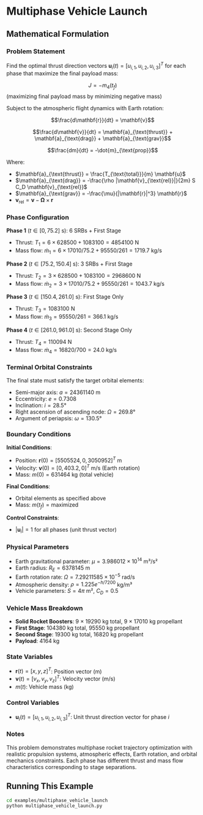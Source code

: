 # Multiphase Vehicle Launch

## Mathematical Formulation

### Problem Statement

Find the optimal thrust direction vectors $\mathbf{u}_i(t) = [u_{i,1}, u_{i,2}, u_{i,3}]^T$ for each phase that maximize the final payload mass:

$$J = -m_4(t_f)$$ (maximizing final payload mass by minimizing negative mass)

Subject to the atmospheric flight dynamics with Earth rotation:

$$\frac{d\mathbf{r}}{dt} = \mathbf{v}$$

$$\frac{d\mathbf{v}}{dt} = \mathbf{a}_{\text{thrust}} + \mathbf{a}_{\text{drag}} + \mathbf{a}_{\text{grav}}$$

$$\frac{dm}{dt} = -\dot{m}_{\text{prop}}$$

Where:
- $\mathbf{a}_{\text{thrust}} = \frac{T_{\text{total}}}{m} \mathbf{u}$
- $\mathbf{a}_{\text{drag}} = -\frac{\rho |\mathbf{v}_{\text{rel}}|}{2m} S C_D \mathbf{v}_{\text{rel}}$
- $\mathbf{a}_{\text{grav}} = -\frac{\mu}{|\mathbf{r}|^3} \mathbf{r}$
- $\mathbf{v}_{\text{rel}} = \mathbf{v} - \boldsymbol{\Omega} \times \mathbf{r}$

### Phase Configuration

**Phase 1** ($t \in [0, 75.2]$ s): 6 SRBs + First Stage
- Thrust: $T_1 = 6 \times 628500 + 1083100 = 4854100$ N
- Mass flow: $\dot{m}_1 = 6 \times 17010/75.2 + 95550/261 = 1719.7$ kg/s

**Phase 2** ($t \in [75.2, 150.4]$ s): 3 SRBs + First Stage
- Thrust: $T_2 = 3 \times 628500 + 1083100 = 2968600$ N
- Mass flow: $\dot{m}_2 = 3 \times 17010/75.2 + 95550/261 = 1043.7$ kg/s

**Phase 3** ($t \in [150.4, 261.0]$ s): First Stage Only
- Thrust: $T_3 = 1083100$ N
- Mass flow: $\dot{m}_3 = 95550/261 = 366.1$ kg/s

**Phase 4** ($t \in [261.0, 961.0]$ s): Second Stage Only
- Thrust: $T_4 = 110094$ N
- Mass flow: $\dot{m}_4 = 16820/700 = 24.0$ kg/s

### Terminal Orbital Constraints

The final state must satisfy the target orbital elements:
- Semi-major axis: $a = 24361140$ m
- Eccentricity: $e = 0.7308$
- Inclination: $i = 28.5°$
- Right ascension of ascending node: $\Omega = 269.8°$
- Argument of periapsis: $\omega = 130.5°$

### Boundary Conditions

**Initial Conditions**:
- Position: $\mathbf{r}(0) = [5505524, 0, 3050952]^T$ m
- Velocity: $\mathbf{v}(0) = [0, 403.2, 0]^T$ m/s (Earth rotation)
- Mass: $m(0) = 631464$ kg (total vehicle)

**Final Conditions**:
- Orbital elements as specified above
- Mass: $m(t_f) = \text{maximized}$

**Control Constraints**:
- $|\mathbf{u}_i| = 1$ for all phases (unit thrust vector)

### Physical Parameters

- Earth gravitational parameter: $\mu = 3.986012 \times 10^{14}$ m³/s²
- Earth radius: $R_E = 6378145$ m
- Earth rotation rate: $\Omega = 7.29211585 \times 10^{-5}$ rad/s
- Atmospheric density: $\rho = 1.225 e^{-h/7200}$ kg/m³
- Vehicle parameters: $S = 4\pi$ m², $C_D = 0.5$

### Vehicle Mass Breakdown

- **Solid Rocket Boosters**: 9 × 19290 kg total, 9 × 17010 kg propellant
- **First Stage**: 104380 kg total, 95550 kg propellant
- **Second Stage**: 19300 kg total, 16820 kg propellant
- **Payload**: 4164 kg

### State Variables

- $\mathbf{r}(t) = [x, y, z]^T$: Position vector (m)
- $\mathbf{v}(t) = [v_x, v_y, v_z]^T$: Velocity vector (m/s)
- $m(t)$: Vehicle mass (kg)

### Control Variables

- $\mathbf{u}_i(t) = [u_{i,1}, u_{i,2}, u_{i,3}]^T$: Unit thrust direction vector for phase $i$

### Notes

This problem demonstrates multiphase rocket trajectory optimization with realistic propulsion systems, atmospheric effects, Earth rotation, and orbital mechanics constraints. Each phase has different thrust and mass flow characteristics corresponding to stage separations.

## Running This Example

```bash
cd examples/multiphase_vehicle_launch
python multiphase_vehicle_launch.py
```
